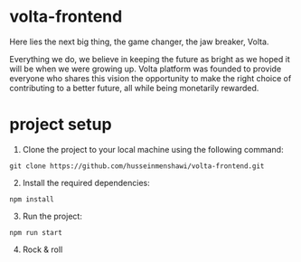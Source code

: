 # volta-frontend

Here lies the next big thing, the game changer, the jaw breaker, Volta.

Everything we do, we believe in keeping the future as bright as we hoped it will be when we were growing up. Volta platform was founded to provide everyone who shares this vision the opportunity to make the right choice of contributing to a better future, all while being monetarily rewarded.

# project setup

1. Clone the project to your local machine using the following command:

```
git clone https://github.com/husseinmenshawi/volta-frontend.git
```

2. Install the required dependencies:

```
npm install
```

3. Run the project:

```
npm run start
```

4. Rock & roll
